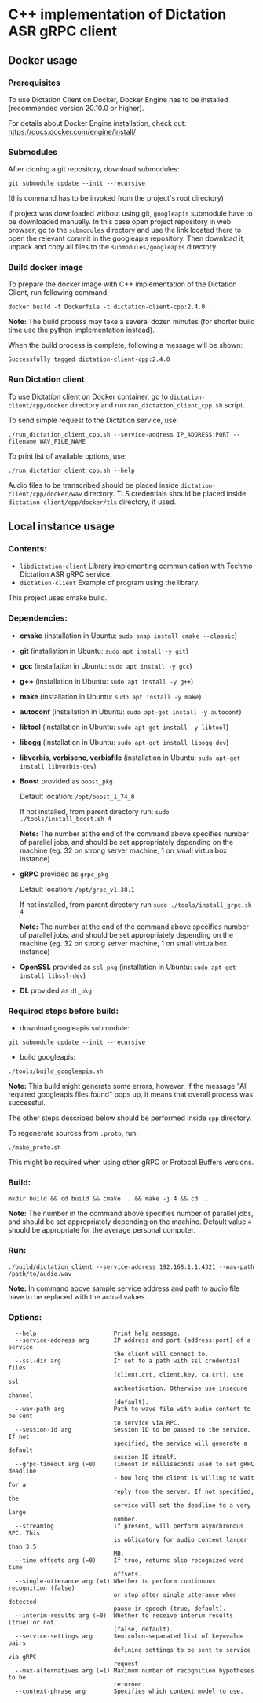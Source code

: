 # C++ implementation of Dictation ASR gRPC client


## Docker usage

### Prerequisites

To use Dictation Client on Docker, Docker Engine has to be installed (recommended version 20.10.0 or higher).

For details about Docker Engine installation, check out: https://docs.docker.com/engine/install/


### Submodules

After cloning a git repository, download submodules:
```
git submodule update --init --recursive
```
(this command has to be invoked from the project's root directory)

If project was downloaded without using git, `googleapis` submodule have to be downloaded manually. 
In this case open project repository in web browser, go to the `submodules` directory and use the link located there to open the relevant commit in the googleapis repository. Then download it, unpack and copy all files to the `submodules/googleapis` directory.

### Build docker image

To prepare the docker image with C++ implementation of the Dictation Client, run following command:

```
docker build -f Dockerfile -t dictation-client-cpp:2.4.0 . 
```
**Note:** The build process may take a several dozen minutes (for shorter build time use the python implementation instead).

When the build process is complete, following a message will be shown:
```
Successfully tagged dictation-client-cpp:2.4.0
```

### Run Dictation client

To use Dictation client on Docker container, go to `dictation-client/cpp/docker` directory and run `run_dictation_client_cpp.sh` script.

To send simple request to the Dictation service, use:
```
./run_dictation_client_cpp.sh --service-address IP_ADDRESS:PORT --filename WAV_FILE_NAME
```

To print list of available options, use:
```
./run_dictation_client_cpp.sh --help
```
Audio files to be transcribed should be placed inside `dictation-client/cpp/docker/wav` directory.
TLS credentials should be placed inside `dictation-client/cpp/docker/tls` directory, if used.


## Local instance usage

### Contents:
- `libdictation-client`     Library implementing communication with Techmo Dictation ASR gRPC service.
- `dictation-client`        Example of program using the library.

This project uses cmake build.


### Dependencies:

- **cmake** (installation in Ubuntu: `sudo snap install cmake --classic`)
- **git** (installation in Ubuntu: `sudo apt install -y git`)
- **gcc** (installation in Ubuntu: `sudo apt install -y gcc`)
- **g++** (installation in Ubuntu: `sudo apt install -y g++`)
- **make** (installation in Ubuntu: `sudo apt install -y make`)
- **autoconf** (installation in Ubuntu: `sudo apt-get install -y autoconf`)
- **libtool** (installation in Ubuntu: `sudo apt-get install -y libtool`)
- **libogg** (installation in Ubuntu: `sudo apt-get install libogg-dev`)
- **libvorbis, vorbisenc, vorbisfile** (installation in Ubuntu: `sudo apt-get install libvorbis-dev`)
- **Boost** provided as `boost_pkg`

    Default location: `/opt/boost_1_74_0`
    
    If not installed, from parent directory run: `sudo ./tools/install_boost.sh 4`
    
    **Note:** The number at the end of the command above specifies number of parallel jobs, and should be set appropriately depending on the machine (eg. 32 on strong server machine, 1 on small virtualbox instance)

- **gRPC** provided as `grpc_pkg`
    
    Default location: `/opt/grpc_v1.38.1`
    
    If not installed, from parent directory run `sudo ./tools/install_grpc.sh 4`
    
    **Note:** The number at the end of the command above specifies number of parallel jobs, and should be set appropriately depending on the machine (eg. 32 on strong server machine, 1 on small virtualbox instance)

- **OpenSSL** provided as `ssl_pkg` (installation in Ubuntu: `sudo apt-get install libssl-dev`)
- **DL** provided as `dl_pkg`


### Required steps before build:

- download googleapis submodule:
```
git submodule update --init --recursive
```
- build googleapis:
```
./tools/build_googleapis.sh
```
**Note:** This build might generate some errors, however, if the message "All required googleapis files found" pops up, it means that overall process was successful.

The other steps described below should be performed inside `cpp` directory.

To regenerate sources from `.proto`, run:
```
./make_proto.sh
```
This might be required when using other gRPC or Protocol Buffers versions.


### Build:
```
mkdir build && cd build && cmake .. && make -j 4 && cd ..
```
**Note:** The number in the command above specifies number of parallel jobs, and should be set appropriately depending on the machine.
Default value `4` should be appropriate for the average personal computer.


### Run:
```
./build/dictation_client --service-address 192.168.1.1:4321 --wav-path /path/to/audio.wav
```
**Note:** In command above sample service address and path to audio file have to be replaced with the actual values.


### Options:
```
  --help                      Print help message.
  --service-address arg       IP address and port (address:port) of a service
                              the client will connect to.
  --ssl-dir arg               If set to a path with ssl credential files
                              (client.crt, client.key, ca.crt), use ssl
                              authentication. Otherwise use insecure channel
                              (default).
  --wav-path arg              Path to wave file with audio content to be sent
                              to service via RPC.
  --session-id arg            Session ID to be passed to the service. If not
                              specified, the service will generate a default
                              session ID itself.
  --grpc-timeout arg (=0)     Timeout in milliseconds used to set gRPC deadline
                              - how long the client is willing to wait for a
                              reply from the server. If not specified, the
                              service will set the deadline to a very large
                              number.
  --streaming                 If present, will perform asynchronous RPC. This
                              is obligatory for audio content larger than 3.5
                              MB.
  --time-offsets arg (=0)     If true, returns also recognized word time
                              offsets.
  --single-utterance arg (=1) Whether to perform continuous recognition (false)
                              or stop after single utterance when detected
                              pause in speech (true, default).
  --interim-results arg (=0)  Whether to receive interim results (true) or not
                              (false, default).
  --service-settings arg      Semicolon-separated list of key=value pairs
                              defining settings to be sent to service via gRPC
                              request
  --max-alternatives arg (=1) Maximum number of recognition hypotheses to be
                              returned.
  --context-phrase arg        Specifies which context model to use.
```
